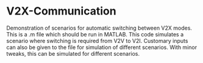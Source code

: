 # V2X-Communication
Demonstration of scenarios for automatic switching between V2X modes.
This is a .m file which should be run in MATLAB.
This code simulates a scenario where switching is required from V2V to V2I.
Customary inputs can also be given to the file for simulation of different scenarios.
With minor tweaks, this can be simulated for different scenarios.
